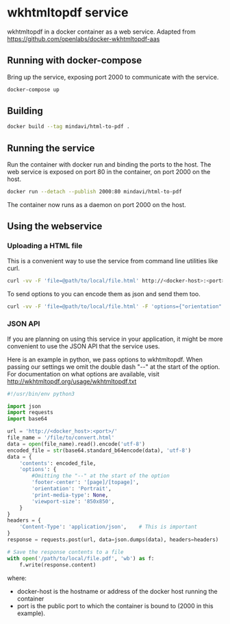 # wkhtmltopdf service

wkhtmltopdf in a docker container as a web service.
Adapted from https://github.com/openlabs/docker-wkhtmltopdf-aas

## Running with docker-compose

Bring up the service, exposing port 2000 to communicate with the service.

```sh
docker-compose up
```

## Building

```sh
docker build --tag mindavi/html-to-pdf .
```

## Running the service

Run the container with docker run and binding the ports to the host.
The web service is exposed on port 80 in the container, on port 2000 on the host.

```sh
docker run --detach --publish 2000:80 mindavi/html-to-pdf
```

The container now runs as a daemon on port 2000 on the host.

## Using the webservice

### Uploading a HTML file

This is a convenient way to use the service from command line
utilities like curl.

```sh
curl -vv -F 'file=@path/to/local/file.html' http://<docker-host>:<port>/ -o path/to/output/file.pdf
```

To send options to you can encode them as json and send them too.

```sh
curl -vv -F 'file=@path/to/local/file.html' -F 'options={"orientation":"Landscape", "print-media-type": null"}' http://<docker-host>:<port>/ -o path/to/output/file.pdf
```

### JSON API

If you are planning on using this service in your application,
it might be more convenient to use the JSON API that the service
uses.

Here is an example in python, we pass options to wkhtmltopdf.
When passing our settings we omit the double dash "--" at the start of the option.
For documentation on what options are available, visit http://wkhtmltopdf.org/usage/wkhtmltopdf.txt

```python
#!/usr/bin/env python3

import json
import requests
import base64

url = 'http://<docker_host>:<port>/'
file_name = '/file/to/convert.html'
data = open(file_name).read().encode('utf-8')
encoded_file = str(base64.standard_b64encode(data), 'utf-8')
data = {
    'contents': encoded_file,
    'options': {
        #Omitting the "--" at the start of the option
        'footer-center': '[page]/[topage]',
        'orientation': 'Portrait',
        'print-media-type': None,
        'viewport-size': '850x850',
    }
}
headers = {
    'Content-Type': 'application/json',    # This is important
}
response = requests.post(url, data=json.dumps(data), headers=headers)

# Save the response contents to a file
with open('/path/to/local/file.pdf', 'wb') as f:
    f.write(response.content)
```

where:

* docker-host is the hostname or address of the docker host running the container
* port is the public port to which the container is bound to (2000 in this example).

